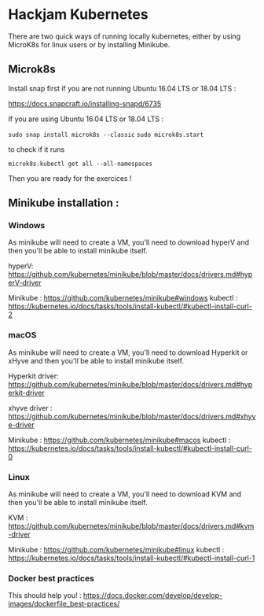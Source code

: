 # Hackjam Kubernetes

There are two quick ways of running locally kubernetes, either by using MicroK8s for linux users or by installing Minikube.

## Microk8s 

Install snap first if you are not running Ubuntu 16.04 LTS or 18.04 LTS :

https://docs.snapcraft.io/installing-snapd/6735

If you are using Ubuntu 16.04 LTS or 18.04 LTS : 

``` sudo snap install microk8s --classic ```
``` sudo microk8s.start ```

to check if it runs 

``` microk8s.kubectl get all --all-namespaces ```

Then you are ready for the exercices !

## Minikube installation : 

### Windows

As minikube will need to create a VM, you'll need to download hyperV
and then you'll be able to install minikube itself.

hyperV:
https://github.com/kubernetes/minikube/blob/master/docs/drivers.md#hyperV-driver

Minikube : 
https://github.com/kubernetes/minikube#windows
kubectl : 
https://kubernetes.io/docs/tasks/tools/install-kubectl/#kubectl-install-curl-2

### macOS

As minikube will need to create a VM, you'll need to download Hyperkit or xHyve 
and then you'll be able to install minikube itself.

Hyperkit driver:
https://github.com/kubernetes/minikube/blob/master/docs/drivers.md#hyperkit-driver

xhyve driver : 
https://github.com/kubernetes/minikube/blob/master/docs/drivers.md#xhyve-driver

Minikube : 
https://github.com/kubernetes/minikube#macos
kubectl : 
https://kubernetes.io/docs/tasks/tools/install-kubectl/#kubectl-install-curl-0

### Linux

As minikube will need to create a VM, you'll need to download KVM 
and then you'll be able to install minikube itself.

KVM : 
https://github.com/kubernetes/minikube/blob/master/docs/drivers.md#kvm-driver

Minikube : 
https://github.com/kubernetes/minikube#linux
kubectl : 
https://kubernetes.io/docs/tasks/tools/install-kubectl/#kubectl-install-curl-1

### Docker best practices

This should help you! : 
https://docs.docker.com/develop/develop-images/dockerfile_best-practices/
